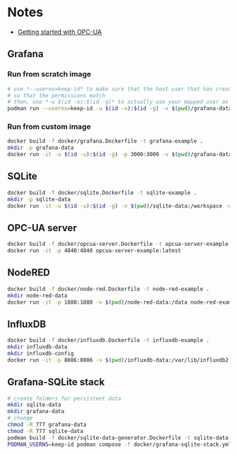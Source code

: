 # Notes
- [Getting started with OPC-UA](https://medium.com/@muhammadfaiznoh/getting-started-with-opc-ua-in-docker-c68a883d5c65)

## Grafana

### Run from scratch image
```bash
# use *--userns=keep-id* to make sure that the host user that has created the folders for bind-mount is correctly mapped to the container
# so that the permissions match
# then, use *-u $(id -u):$(id -g)* to actually use your mapped user as container user
podman run --userns=keep-id -u $(id -u):$(id -g) -v $(pwd)/grafana-data:/var/lib/grafana -p 3000:3000 grafana/grafana-enterprise:latest
```

### Run from custom image
```bash
docker build -f docker/grafana.Dockerfile -t grafana-example .
mkdir -p grafana-data
docker run -it -u $(id -u):$(id -g) -p 3000:3000 -v $(pwd)/grafana-data:/var/lib/grafana grafana-example:latest
```

## SQLite
```bash
docker build -f docker/sqlite.Dockerfile -t sqlite-example .
mkdir -p sqlite-data
docker run -it -u $(id -u):$(id -g) -v $(pwd)/sqlite-data:/workspace -w /workspace sqlite-example:latest
```

## OPC-UA server
```bash
docker build -f docker/opcua-server.Dockerfile -t opcua-server-example .
docker run -it -p 4840:4840 opcua-server-example:latest
```

## NodeRED
```bash
docker build -f docker/node-red.Dockerfile -t node-red-example .
mkdir node-red-data
docker run -it -p 1880:1880 -v $(pwd)/node-red-data:/data node-red-example:latest
```

## InfluxDB
```bash
docker build -f docker/influxdb.Dockerfile -t influxdb-example .
mkdir influxdb-data
mkdir influxdb-config
docker run -it -p 8086:8086 -v $(pwd)/influxdb-data:/var/lib/influxdb2 -v influxdb-config:/etc/influxdb2 influxdb-example:latest
```

## Grafana-SQLite stack
```bash
# create folders for persistent data
mkdir sqlite-data
mkdir grafana-data
# change 
chmod -R 777 grafana-data
chmod -R 777 sqlite-data
podman build -f docker/sqlite-data-generator.Dockerfile -t sqlite-data-generator .
PODMAN_USERNS=keep-id podman compose -f docker/grafana-sqlite-stack.yml up
```